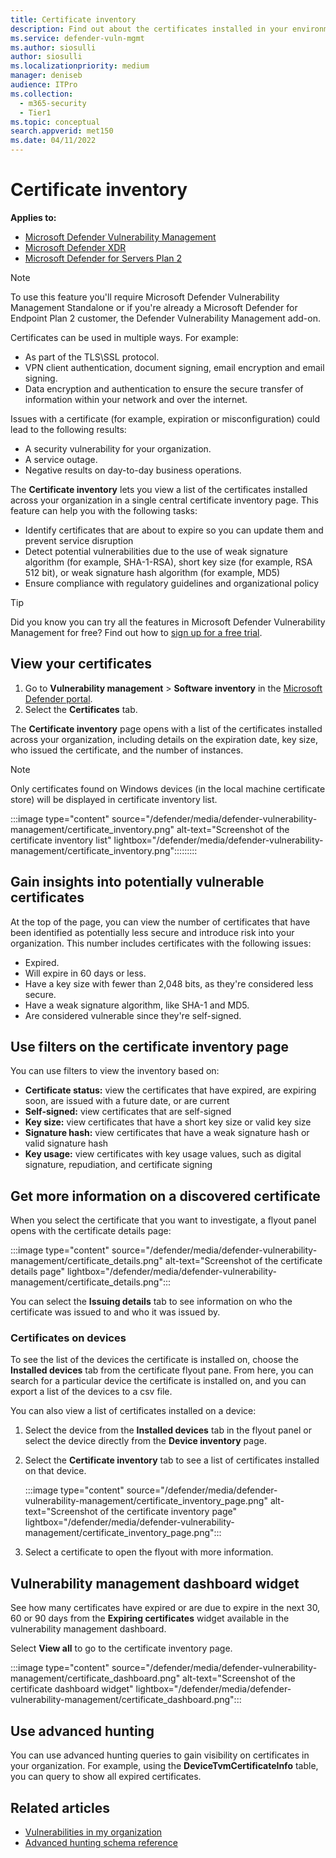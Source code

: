 ```yaml
---
title: Certificate inventory
description: Find out about the certificates installed in your environment.
ms.service: defender-vuln-mgmt
ms.author: siosulli
author: siosulli
ms.localizationpriority: medium
manager: deniseb
audience: ITPro
ms.collection:
  - m365-security
  - Tier1
ms.topic: conceptual
search.appverid: met150
ms.date: 04/11/2022
---
```


# Certificate inventory

**Applies to:**

- [Microsoft Defender Vulnerability Management](defender-vulnerability-management.md)
- [Microsoft Defender XDR](/defender-xdr)
- [Microsoft Defender for Servers Plan 2](/azure/defender-for-cloud/plan-defender-for-servers-select-plan)

> [!NOTE]
> To use this feature you'll require Microsoft Defender Vulnerability Management Standalone or if you're already a Microsoft Defender for Endpoint Plan 2 customer, the Defender Vulnerability Management add-on.

Certificates can be used in multiple ways. For example:

- As part of the TLS\SSL protocol.
- VPN client authentication, document signing, email encryption and email signing.
- Data encryption and authentication to ensure the secure transfer of information within your network and over the internet.

Issues with a certificate (for example, expiration or misconfiguration) could lead to the following results:

- A security vulnerability for your organization.
- A service outage.
- Negative results on day-to-day business operations.

The **Certificate inventory** lets you view a list of the certificates installed across your organization in a single central certificate inventory page. This feature can help you with the following tasks:

- Identify certificates that are about to expire so you can update them and prevent service disruption
- Detect potential vulnerabilities due to the use of weak signature algorithm (for example, SHA-1-RSA), short key size (for example, RSA 512 bit), or weak signature hash algorithm (for example, MD5)
- Ensure compliance with regulatory guidelines and organizational policy

> [!TIP]
> Did you know you can try all the features in Microsoft Defender Vulnerability Management for free? Find out how to [sign up for a free trial](defender-vulnerability-management-trial.md).

## View your certificates

1. Go to **Vulnerability management** > **Software inventory** in the [Microsoft Defender portal](https://security.microsoft.com).
2. Select the **Certificates** tab.

The **Certificate inventory** page opens with a list of the certificates installed across your organization, including details on the expiration date, key size, who issued the certificate, and the number of instances.

> [!NOTE]
> Only certificates found on Windows devices (in the local machine certificate store) will be displayed in certificate inventory list.

   :::image type="content" source="/defender/media/defender-vulnerability-management/certificate_inventory.png" alt-text="Screenshot of the certificate inventory list" lightbox="/defender/media/defender-vulnerability-management/certificate_inventory.png":::::::::

## Gain insights into potentially vulnerable certificates

At the top of the page, you can view the number of certificates that have been identified as potentially less secure and introduce risk into your organization. This number includes certificates with the following issues:

- Expired.
- Will expire in 60 days or less.
- Have a key size with fewer than 2,048 bits, as they're considered less secure.
- Have a weak signature algorithm, like SHA-1 and MD5.
- Are considered vulnerable since they're self-signed.

## Use filters on the certificate inventory page

You can use filters to view the inventory based on:

- **Certificate status:** view the certificates that have expired, are expiring soon, are issued with a future date, or are current
- **Self-signed:** view certificates that are self-signed
- **Key size:** view certificates that have a short key size or valid key size
- **Signature hash:** view certificates that have a weak signature hash or valid signature hash
- **Key usage:** view certificates with key usage values, such as digital signature, repudiation, and certificate signing

## Get more information on a discovered certificate

When you select the certificate that you want to investigate, a flyout panel opens with the certificate details page:

   :::image type="content" source="/defender/media/defender-vulnerability-management/certificate_details.png" alt-text="Screenshot of the certificate details page" lightbox="/defender/media/defender-vulnerability-management/certificate_details.png":::

You can select the **Issuing details** tab to see information on who the certificate was issued to and who it was issued by.

### Certificates on devices

To see the list of the devices the certificate is installed on, choose the **Installed devices** tab from the certificate flyout pane. From here, you can search for a particular device the certificate is installed on, and you can export a list of the devices to a csv file.

You can also view a list of certificates installed on a device:

1. Select the device from the **Installed devices** tab in the flyout panel or select the device directly from the **Device inventory** page.
2. Select the **Certificate inventory** tab to see a list of certificates installed on that device.

   :::image type="content" source="/defender/media/defender-vulnerability-management/certificate_inventory_page.png" alt-text="Screenshot of the certificate inventory page" lightbox="/defender/media/defender-vulnerability-management/certificate_inventory_page.png":::

3. Select a certificate to open the flyout with more information.

## Vulnerability management dashboard widget

See how many certificates have expired or are due to expire in the next 30, 60 or 90 days from the **Expiring certificates** widget available in the vulnerability management dashboard.

Select **View all** to go to the certificate inventory page.

:::image type="content" source="/defender/media/defender-vulnerability-management/certificate_dashboard.png" alt-text="Screenshot of the certificate dashboard widget" lightbox="/defender/media/defender-vulnerability-management/certificate_dashboard.png":::

## Use advanced hunting

You can use advanced hunting queries to gain visibility on certificates in your organization. For example, using the **DeviceTvmCertificateInfo** table, you can query to show all expired certificates.

## Related articles

- [Vulnerabilities in my organization](tvm-weaknesses.md)
- [Advanced hunting schema reference](/defender-xdr/advanced-hunting-schema-tables)
